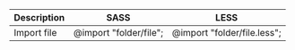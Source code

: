 Description | SASS | LESS
--- | --- | ---
Import file | @import "folder/file"; | @import "folder/file.less";

<!--stackedit_data:
eyJoaXN0b3J5IjpbNjY2NzUyNzI2XX0=
-->